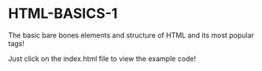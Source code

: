 # HTML-BASICS-1

The basic bare bones elements and structure of HTML and its most popular tags! 

Just click on the index.html file to view the example code!
